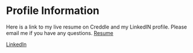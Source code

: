 # Profile Information

Here is a link to my live resume on Creddle and my LinkedIN profile. Please email me if you have any questions.
[Resume](https://resume.creddle.io/)

[LinkedIn](https://www.linkedin.com/in/jacqueline-smith-131a54197/)
